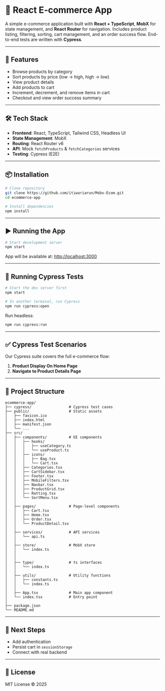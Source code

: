 # 🛒 React E-commerce App

A simple e-commerce application built with **React + TypeScript**, **MobX** for state management, and **React Router** for navigation.
Includes product listing, filtering, sorting, cart management, and an order success flow.
End-to-end tests are written with **Cypress**.

---

## 🚀 Features

* Browse products by category
* Sort products by price (low → high, high → low)
* View product details
* Add products to cart
* Increment, decrement, and remove items in cart
* Checkout and view order success summary

---

## 🛠️ Tech Stack

* **Frontend**: React, TypeScript, Tailwind CSS, Headless UI
* **State Management**: MobX
* **Routing**: React Router v6
* **API**: Mock `fetchProducts` & `fetchCategories` services
* **Testing**: Cypress (E2E)

---

## 📦 Installation

```bash
# Clone repository
git clone https://github.com/itiwariarun/Mobx-Ecom.git
cd ecommerce-app

# Install dependencies
npm install
```

---

## ▶️ Running the App

```bash
# Start development server
npm start
```

App will be available at: [http://localhost:3000](http://localhost:3000)

---

## 🧪 Running Cypress Tests

```bash
# Start the dev server first
npm start

# In another terminal, run Cypress
npm run cypress:open
```

Run headless:

```bash
npm run cypress:run
```

---

## ✅ Cypress Test Scenarios

Our Cypress suite covers the full e-commerce flow:

1. **Product Display On Home Page**
2. **Navigate to Product Details Page**

---

## 📂 Project Structure

```
ecommerce-app/
├── cypress/                 # Cypress test cases
├── public/                  # Static assets
│   ├── favicon.ico
│   ├── index.html
│   ├── manifest.json
│   └── ...
├── src/
│   ├── components/          # UI components
│   │   ├── hooks/
│   │   │   ├── useCategory.ts
│   │   │   └── useProduct.ts
│   │   ├── icons/
│   │   │   ├── Bag.tsx
│   │   │   └── Cart.tsx
│   │   ├── Categories.tsx
│   │   ├── CartSidebar.tsx
│   │   ├── Footer.tsx
│   │   ├── MobileFilters.tsx
│   │   ├── Navbar.tsx
│   │   ├── ProductGrid.tsx
│   │   ├── Ratting.tsx
│   │   └── SortMenu.tsx
│   │
│   ├── pages/               # Page-level components
│   │   ├── Cart.tsx
│   │   ├── Home.tsx
│   │   ├── Order.tsx
│   │   └── ProductDetail.tsx
│   │
│   ├── services/            # API services
│   │   └── api.ts
│   │
│   ├── store/               # MobX store
│   │   └── index.ts
│   │
│   │
│   ├── type/                # ts interfaces
│   │   └── index.ts
│   │
│   ├── utils/               # Utility functions
│   │   ├── constants.ts
│   │   └── index.ts
│   │
│   ├── App.tsx              # Main app component
│   └── index.tsx            # Entry point
│
├── package.json
└── README.md
```

---

## 🎯 Next Steps

* Add authentication
* Persist cart in `sessionStorage`
* Connect with real backend

---

## 📜 License

MIT License © 2025
